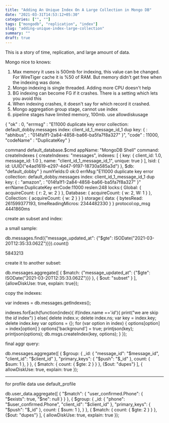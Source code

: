```yaml
---
title: "Adding An Unique Index On A Large Collection in Mongo DB"
date: "2021-03-31T14:53:12+05:30"
categories: ["", ""]
tags: ["mongodb", "replication", "index"]
slug: "adding-unique-index-large-collection"
summary: ""
draft: true
---
```




This is a story of time, replication, and large amount of data.

Mongo nice to knows:

1. Max memory it uses is 500mb for indexing, this value can be changed. For WireTiger cache it is %50 of RAM. But memory didn't get free when the indexing was done. 
2. Mongo indexing is single threaded. Adding more CPU doesn't help
3. BG indexing can become FG if it crashes. There is a setting which lets you avoid this
4. When indexing crashes, it doesn't say for which record it crashed.
5. Mongo aggregation group stage, cannot use index
6. pipeline stages have limited memory, 100mb. use allowdiskusage

{
        "ok" : 0,
        "errmsg" : "E11000 duplicate key error collection: default_dobby.messages index: client_id_1_message_id_1 dup key: { : \"abhibus\", : \"014fa1f1-2a84-4858-ba66-ba5fa7f8a327\" }",
        "code" : 11000,
        "codeName" : "DuplicateKey"
}


 command default_database.$cmd appName: "MongoDB Shell" command: createIndexes { createIndexes: "messages", indexes: [ { key: { client_id: 1.0, message_id: 1.0 }, name: "client_id_1_message_id_1", unique: true } ], lsid: { id: UUID("e4ad1619-e297-4d47-9197-18730a585a3d") }, $db: "default_dobby" } numYields:0 ok:0 errMsg:"E11000 duplicate key error collection: default_dobby.messages index: client_id_1_message_id_1 dup key: { : \"amazon\", : \"014fa1f1-2a84-4858-ba66-ba5fa7f8a327\" }" errName:DuplicateKey errCode:11000 reslen:248 locks:{ Global: { acquireCount: { r: 2, w: 2 } }, Database: { acquireCount: { w: 2, W: 1 } }, Collection: { acquireCount: { w: 2 } } } storage:{ data: { bytesRead: 261599377193, timeReadingMicros: 2344482330 } } protocol:op_msg 4441860ms
 

create an subset and index:

a small sample:

db.messages.find({"message_updated_at": {"$gte": ISODate("2021-03-20T12:35:33.062Z")}}).count()

5843213

create it to another subset:

db.messages.aggregate([ { $match: {"message_updated_at": {"$gte": ISODate("2021-03-20T12:35:33.062Z")}} }, { $out: "subset" } ], {allowDiskUse: true, explain: true});

copy the indexes:

var indexes = db.messages.getIndexes();

indexes.forEach(function(index){
    if(index.name =='_id_'){
     print("we are skip the _id_ index")
    }
      else{
        delete index.v;
        delete index.ns;
        var key = index.key;
        delete index.key
        var options = {};
        for (var option in index) {
            options[option] = index[option]
        }
        options['background'] = true;
        printjson(key);
        printjson(options);
        db.msgs.createIndex(key, options);
    }
});


final aggr query:

db.messages.aggregate([
  { $group: {
    _id: { "message_id": "$message_id", "client_id": "$client_id" },
    "primary_keys": { "$push": "$_id" },
    count: { $sum: 1 },
  } },
  { $match: { 
    count: { $gte: 2 } 
  } },
  {$out: "dupes"}
], {
  allowDiskUse: true, explain: true
});

---

for profile data
use default_profile

db.user_data.aggregate([
  { "$match": {
      "user_confirmed.Phone": { "$exists": true, "$ne": null }
    } },
  { $group: {
    _id: { "phone": "$user_confirmed.Phone", "client_id": "$client_id" },
    "primary_keys": { "$push": "$_id" },
    count: { $sum: 1 },
  } },
  { $match: { 
    count: { $gte: 2 } 
  } },
  {$out: "dupes"}
], {
  allowDiskUse: true, explain: true
});


